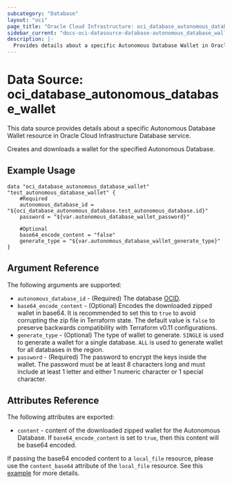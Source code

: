 ```yaml
---
subcategory: "Database"
layout: "oci"
page_title: "Oracle Cloud Infrastructure: oci_database_autonomous_database_wallet"
sidebar_current: "docs-oci-datasource-database-autonomous_database_wallet"
description: |-
  Provides details about a specific Autonomous Database Wallet in Oracle Cloud Infrastructure Database service
---
```


# Data Source: oci_database_autonomous_database_wallet
This data source provides details about a specific Autonomous Database Wallet resource in Oracle Cloud Infrastructure Database service.

Creates and downloads a wallet for the specified Autonomous Database.


## Example Usage

```hcl
data "oci_database_autonomous_database_wallet" "test_autonomous_database_wallet" {
	#Required
	autonomous_database_id = "${oci_database_autonomous_database.test_autonomous_database.id}"
	password = "${var.autonomous_database_wallet_password}"

	#Optional
	base64_encode_content = "false"
	generate_type = "${var.autonomous_database_wallet_generate_type}"
}
```

## Argument Reference

The following arguments are supported:

* `autonomous_database_id` - (Required) The database [OCID](https://docs.cloud.oracle.com/iaas/Content/General/Concepts/identifiers.htm).
* `base64_encode_content` - (Optional) Encodes the downloaded zipped wallet in base64. It is recommended to set this to `true` to avoid corrupting the zip file in Terraform state. The default value is `false` to preserve backwards compatibility with Terraform v0.11 configurations.
* `generate_type` - (Optional) The type of wallet to generate. `SINGLE` is used to generate a wallet for a single database. `ALL` is used to generate wallet for all databases in the region. 
* `password` - (Required) The password to encrypt the keys inside the wallet. The password must be at least 8 characters long and must include at least 1 letter and either 1 numeric character or 1 special character.


## Attributes Reference

The following attributes are exported:

* `content` - content of the downloaded zipped wallet for the Autonomous Database. If `base64_encode_content` is set to `true`, then this content will be base64 encoded.

If passing the base64 encoded content to a `local_file` resource, please use the `content_base64` attribute of the `local_file` resource.
See this [example](https://github.com/terraform-providers/terraform-provider-oci/blob/master/examples/database/adb/autonomous_data_warehouse_wallet.tf) for more details.
